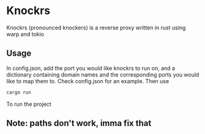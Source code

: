 # Knockrs
Knockrs (pronounced knockers) is a reverse proxy written in rust using warp and tokio

## Usage
In config.json, add the port you would like knockrs to run on, and a dictionary containing domain names and the corresponding ports you would like to map them to. Check config.json for an example. Then use
```bash
cargo run
```
To run the project
## Note: paths don't work, imma fix that